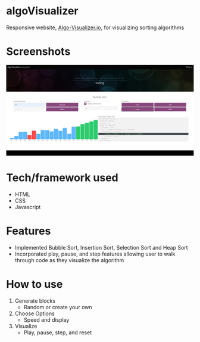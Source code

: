 # algoVisualizer
Responsive website, <a href="Algo-Visualizer.io">Algo-Visualizer.io</a>, for visualizing sorting algorithms

# Screenshots
![Alt text](screenshot.JPG?raw=true "Screen shot of Algo-Visualizer")

# Tech/framework used
- HTML
- CSS
- Javascript

# Features
- Implemented Bubble Sort, Insertion Sort, Selection Sort and Heap Sort
- Incorporated play, pause, and step features allowing user to walk through code as they visualize the algorithm

# How to use
1) Generate blocks
    - Random or create your own
2) Choose Options
    - Speed and display
3) Visualize
    - Play, pause, step, and reset
  
